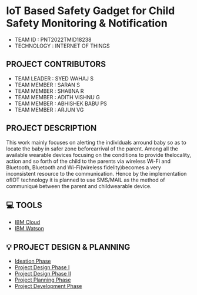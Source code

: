 # IoT Based Safety Gadget for Child Safety Monitoring &amp; Notification

  - TEAM ID : PNT2022TMID18238
  - TECHNOLOGY : INTERNET OF THINGS 
 
## PROJECT CONTRIBUTORS
  - TEAM LEADER : SYED WAHAJ S
  - TEAM MEMBER : SARAN S
  - TEAM MEMBER : SHABNA R
  - TEAM MEMBER : ADITH VISHNU G
  - TEAM MEMBER : ABHISHEK BABU PS
  - TEAM MEMBER : ARJUN VG

 ## PROJECT DESCRIPTION 
<div>
<p> This work mainly focuses on alerting the individuals arround baby so as to locate the baby in safer zone beforearrival of the parent. Among all the available wearable devices focusing on the conditions to provide thelocality, action and so forth of the child to the parents via wireless Wi-Fi and Bluetooth, Bluetooth and Wi-Fi(wireless fidelity)becomes a very inconsistent resource to the communication. Hence by the implementation ofIOT technology it is planned to use SMS/MAIL as the method of communiqué between the parent and childwearable device. </p> </div>

## 💻 TOOLS

 - [IBM Cloud](https://en.wikipedia.org/wiki/IBM_Cloud)
 - [IBM Watson](https://en.wikipedia.org/wiki/IBM_Watson)

## 💡 PROJECT DESIGN & PLANNING
 - [Ideation Phase](https://github.com/IBM-EPBL/IBM-Project-54610-1662357680/tree/main/Ideation%20Phase)
 - [Project Design Phase I](https://github.com/IBM-EPBL/IBM-Project-54610-1662357680/tree/main/Project%20Design%20Phase-I)
 - [Project Design Phase II](https://github.com/IBM-EPBL/IBM-Project-54610-1662357680/tree/main/Project%20Design%20Phase-II)
 - [Project Planning Phase](https://github.com/IBM-EPBL/IBM-Project-54610-1662357680/tree/main/Project%20Planning%20Phase)
 - [Project Development Phase](https://github.com/IBM-EPBL/IBM-Project-54610-1662357680/tree/main/Project%20Development%20Phase)
